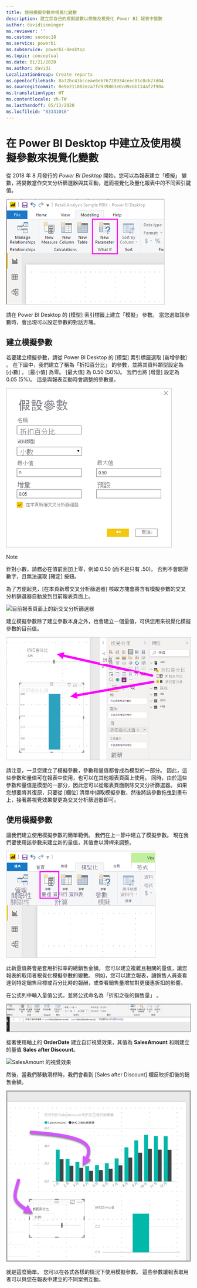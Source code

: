 ```yaml
---
title: 使用模擬參數來視覺化變數
description: 建立您自己的模擬變數以想像及視覺化 Power BI 報表中變數
author: davidiseminger
ms.reviewer: ''
ms.custom: seodec18
ms.service: powerbi
ms.subservice: powerbi-desktop
ms.topic: conceptual
ms.date: 01/21/2020
ms.author: davidi
LocalizationGroup: Create reports
ms.openlocfilehash: 8a72bc43bcceae6e676728934ceec81c8cb27d04
ms.sourcegitcommit: 0e9e211082eca7fd939803e0cd9c6b114af2f90a
ms.translationtype: HT
ms.contentlocale: zh-TW
ms.lasthandoff: 05/13/2020
ms.locfileid: "83331018"
---
```

# <a name="create-and-use-what-if-parameters-to-visualize-variables-in-power-bi-desktop"></a>在 Power BI Desktop 中建立及使用模擬參數來視覺化變數

從 2018 年 8 月發行的 *Power BI Desktop* 開始，您可以為報表建立「模擬」  變數，將變數當作交叉分析篩選器與其互動，進而視覺化及量化報表中的不同索引鍵值。

![[新增參數] 選項](media/desktop-what-if/what-if_01.png)

請在 Power BI Desktop 的 [模型]  索引標籤上建立「模擬」  參數。 當您選取該參數時，會出現可以設定參數的對話方塊。

## <a name="creating-a-what-if-parameter"></a>建立模擬參數

若要建立模擬參數，請從 Power BI Desktop 的 [模型]  索引標籤選取 [新增參數]  。 在下圖中，我們建立了稱為「折扣百分比」  的參數，並將其資料類型設定為 [小數]  。 [最小值]  為零。 [最大值]  為 0.50 (50%)。 我們也將 [增量]  設定為 0.05 (5%)。 這是與報表互動時會調整的參數量。

![模擬參數值](media/desktop-what-if/what-if_02.png)

> [!NOTE]
> 針對小數，請務必在值前面加上零，例如 0.50 (而不是只有 .50)。 否則不會驗證數字，且無法選取 [確定]  按鈕。
> 
> 

為了方便起見，[在本頁新增交叉分析篩選器]  核取方塊會將含有模擬參數的交叉分析篩選器自動放到目前報表頁面上。

![目前報表頁面上的新交叉分析篩選器](media/desktop-what-if/what-if_03.png)

建立模擬參數除了建立參數本身之外，也會建立一個量值，可供您用來視覺化模擬參數的目前值。

![針對模擬參數所建立的量值](media/desktop-what-if/what-if_04.png)

請注意，一旦您建立了模擬參數，參數和量值都會成為模型的一部分。 因此，這些參數和量值可在報表中使用，也可以在其他報表頁面上使用。 同時，由於這些參數和量值是模型的一部分，因此您可以從報表頁面刪除交叉分析篩選器。 如果您想要將其復原，只要從 [欄位]  清單中擷取模擬參數，然後將該參數拖曳到畫布上，接著將視覺效果變更為交叉分析篩選器即可。

## <a name="using-a-what-if-parameter"></a>使用模擬參數

讓我們建立使用模擬參數的簡單範例。 我們在上一節中建立了模擬參數。 現在我們要使用該參數來建立新的量值，其值會以滑桿來調整。

![新增要與參數搭配使用的量值](media/desktop-what-if/what-if_05.png)

此新量值將會是套用折扣率的總銷售金額。 您可以建立複雜且相關的量值，讓您報表的取用者視覺化模擬參數的變數。 例如，您可以建立報表，讓銷售人員查看達到特定銷售目標或百分比時的報酬，或查看銷售量增加對更優惠折扣的影響。

在公式列中輸入量值公式，並將公式命名為「折扣之後的銷售量」  。

![「折扣之後的銷售量」定義](media/desktop-what-if/what-if_06.png)

接著使用軸上的 **OrderDate** 建立自訂視覺效果，其值為 **SalesAmount** 和剛建立的量值 **Sales after Discount**。

![SalesAmount 的視覺效果](media/desktop-what-if/what-if_07.png)

然後，當我們移動滑桿時，我們會看到 [Sales after Discount]  欄反映折扣後的銷售金額。

![滑桿與視覺效果的互動](media/desktop-what-if/what-if_08.png)

就是這麼簡單。 您可以在各式各樣的情況下使用模擬參數。 這些參數讓報表取用者可以與您在報表中建立的不同案例互動。
